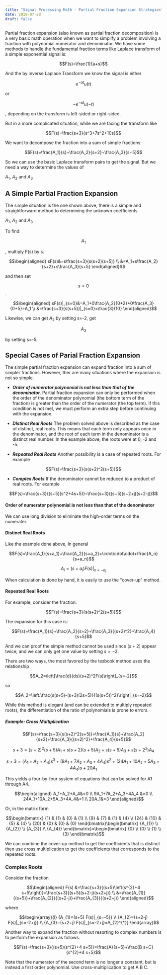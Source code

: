 ```yaml
---
title: "Signal Processing Math - Partial Fraction Expansion Strategies"
date: 2019-07-28
draft: false
---
```


Partial fraction expansion (also known as partial fraction decomposition) is a very basic math operation when we want to simplify a problem involving a fraction with polynomial numerator and denominator. We have some methods to handle the fundamental fraction terms like Laplace transform of a simple exponential signal is:

<!--more-->

$$F(s)=\frac{1}{a+s}$$

And the by inverse Laplace Transform we know the signal is either 

$$e^{-at}u(t)$$ 

or 

$$-e^{-at}u(-t)$$

, depending on the transform is left-sided or right-sided.

But in a more complicated situation, while we are facing the transform like

$$F(s)=\frac{s+3}{s^3+7s^2+10s}$$

We want to decompose the fraction into a sum of simple fractions:

$$F(s)=\frac{A_1}{s}+\frac{A_2}{s+2}+\frac{A_3}{s+5}$$

So we can use the basic Laplace transform pairs to get the signal. But we need a way to determine the values of 

$A_1,\ A_2\text{ and }A_3$

## A Simple Partial Fraction Expansion

The simple situation is the one shown above, there is a simple and straightforward method to determining the unknown coefficients

$A_1,\ A_2\text{ and }A_3$

To find 

$$A_1$$

, multiply F(s) by s.

$$\begin{aligned}
sF(s)&=s\frac{s+3}{s(s+2)(s+5)} \\ 
&=A_1+s\frac{A_2}{s+2}+s\frac{A_3}{s+5}
\end{aligned}$$

and then set 

$$s=0$$.

$$\begin{aligned}
sF(s)|_{s=0}&=A_1+0\frac{A_2}{0+2}+0\frac{A_3}{0+5}=A_1 \\
&=\frac{s+3}{s(s+5)}|_{s=0}=\frac{3}{10}
\end{aligned}$$

Likewise, we can get $A_2$ by setting s=-2, get 

$$A_3$$

by setting s=-5.

## Special Cases of Parial Fraction Expansion

The simple partial fraction expansion can expand fraction into a sum of simpler fractions. However, ther are many situations where the expansion is not so simple.

* ***Order of numerator polynomial is not less than that of the denominator.*** Partial fraction expansion can only be performed when the order of the denominator polynomial (the bottom term of the fraction) is greater than the order of the numerator (the top term).  If this condition is not met, we must perform an extra step before continuing with the expansion.

* ***DIstinct Real Roots*** The problem solved above is described as the case of distinct, real roots.   This means that each term only appears once in the denominator, and the root of each term in the denominator is a distinct real number.  In the example above, the roots were at 0, -2 and -5.

* ***Repeated Real Roots*** Another possibility is a case of repeated roots. For example

$$F(s)=\frac{s+3}{s(s+2)^2(s+5)}$$

* ***Complex Roots*** If the denominator cannot be reduced to a product of real roots. For example

$$F(s)=\frac{s+3}{(s+5)(s^2+4s+5)}=\frac{s+3}{(s+5)(s+2+j)(s+2-j)}$$

#### Order of numerator polynomial is not less than that of the denominator

We can use long division to eliminate the high-order terms on the numerater.

#### Distinct Real Roots

Like the example done above, In general

$$F(s)=\frac{A_1}{s+a_1}+\frac{A_2}{s+a_2}+\cdot\cdot\cdot+\frac{A_n}{s+a_n}$$

$$A_i=(s+a_i)F(s)|_{s=-a_i}$$

When calculation is done by hand, it is easily to use the "cover-up" method.

#### Repeated Real Roots

For example, consider the fraction:

$$F(s)=\frac{s+3}{s(s+2)^2(s+5)}$$

The expansion for this case is:

$$F(s)=\frac{A_1}{s}+\frac{A_2}{s+2}+\frac{A_3}{(s+2)^2}+\frac{A_4}{s+5}$$

And we can proof the simple method cannot be used since $(s+2)$ appear twice, and we can only get one value by setting $s=-2$.

There are two ways, the most favored by the texbook method uses the relationship

$$A_2=\left[\frac{d}{ds}(s+2)^2F(s)\right]_{s=-2}$$

so

$$A_2=\left.\frac{s(s+5)-(s+3)(2s+5)}{(s(s+5))^2}\right|_{s=-2}$$

While this method is elegant (and can be extended to multiply repeated roots), the differentiation of the ratio of polynomials is prone to errors.

##### Example: Cross Multiplication

$$F(s)=\frac{s+3}{s(s+2)^2(s+5)}=\frac{A_1}{s}+\frac{A_2}{s+2}+\frac{A_3}{(s+2)^2}+\frac{A_4}{s+5}$$

$$s+3=(s+2)^2(s+5)A_1+s(s+2)(s+5)A_2+s(s+5)A_3+s(s+2^2)A_4$$

$$s+3=(A_1+A_2+A_4)s^3+(9A_1+7A_2+A_3+4A_4)s^2+(24A_1+10A_2+5A_3+4A_4)s+20A_1 $$

This yields a four-by-four system of equations that can be solved for A1 through A4.


$$\begin{aligned}
A_1+A_2+A_4&=0 \\
9A_1+7A_2+A_3+4A_4 &=0 \\
24A_1+10A_2+5A_3+4A_4&=1 \\
20A_1&=3
\end{aligned}$$

Or, in the matrix form

$$\begin{bmatrix}
{1} & {1} & {0} & {1} \\
{9} & {7} & {1} & {4} \\
{24} & {10} & {5} & {4} \\
{20} & {0} & {0} & {0}
\end{bmatrix}\begin{bmatrix}
{A_{1}} \\
{A_{2}} \\ 
{A_{3}} \\ 
{A_{4}}
\end{bmatrix}=\begin{bmatrix}
{0} \\
{0} \\
{1} \\
{3}
\end{bmatrix}$$

We can combine the cover-up method to get the coefficients that is distinct then use cross multiplication to get the coefficients that corresponds to the repeated roots.

### Complex Roots

Consider the fraction

$$\begin{aligned}
F(s) &=\frac{s+3}{(s+5)\left(s^{2}+4 s+5\right)}=\frac{s+3}{(s+5)(s+2-j)(s+2+j)} \\
&=\frac{A_{1}}{(s+5)}+\frac{A_{2}}{(s+2-j)}+\frac{A_{3}}{(s+2+j)}
\end{aligned}$$

where

$$\begin{array}{l}
{A_{1}=(s+5) F(s)|_{s=-5}} \\ 
{A_{2}=(s+2-j) F(s)|_{s=-2+j}} \\ 
{A_{3}=(s+2+j) F(s)|_{s=-2+j}=A_{2}^{*}}
\end{array}$$

Another way to expand the fraction without resorting to complex numbers is to perform the expansion as follows.

$$F(s)=\frac{s+3}{(s+5)(s^{2}+4 s+5)}=\frac{A}{s+5}+\frac{B s+C}{s^{2}+4 s+5}$$

Note that the numerator of the second term is no longer a constant, but is instead a first order polynomial. Use cross-multiplication to get A B C.

